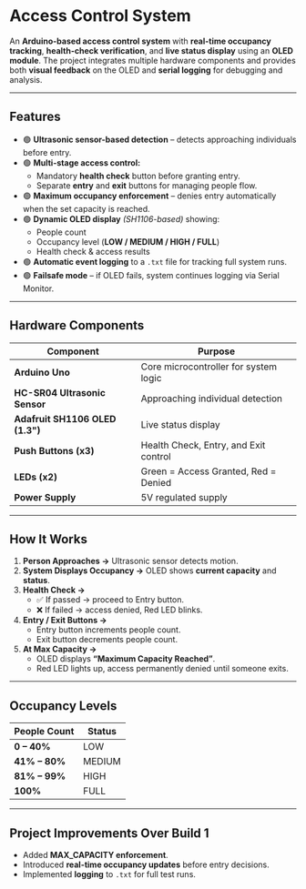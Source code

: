 # Access Control System

An **Arduino-based access control system** with **real-time occupancy tracking**, **health-check verification**, and **live status display** using an **OLED module**. The project integrates multiple hardware components and provides both **visual feedback** on the OLED and **serial logging** for debugging and analysis.

---

## **Features**
- 🟢 **Ultrasonic sensor-based detection** – detects approaching individuals before entry.
- 🟢 **Multi-stage access control:**
  - Mandatory **health check** button before granting entry.
  - Separate **entry** and **exit** buttons for managing people flow.
- 🟢 **Maximum occupancy enforcement** – denies entry automatically when the set capacity is reached.
- 🟢 **Dynamic OLED display** *(SH1106-based)* showing:
  - People count
  - Occupancy level (**LOW / MEDIUM / HIGH / FULL**)
  - Health check & access results
- 🟢 **Automatic event logging** to a `.txt` file for tracking full system runs.
- 🟢 **Failsafe mode** – if OLED fails, system continues logging via Serial Monitor.

---

## **Hardware Components**
| Component                     | Purpose                                |
|------------------------------|----------------------------------------|
| **Arduino Uno**             | Core microcontroller for system logic |
| **HC-SR04 Ultrasonic Sensor** | Approaching individual detection     |
| **Adafruit SH1106 OLED (1.3")** | Live status display                 |
| **Push Buttons (x3)**       | Health Check, Entry, and Exit control |
| **LEDs (x2)**               | Green = Access Granted, Red = Denied |
| **Power Supply**            | 5V regulated supply                   |

---

## **How It Works**
1. **Person Approaches →** Ultrasonic sensor detects motion.
2. **System Displays Occupancy →** OLED shows **current capacity** and **status**.
3. **Health Check →**  
   - ✅ If passed → proceed to Entry button.
   - ❌ If failed → access denied, Red LED blinks.
4. **Entry / Exit Buttons →**  
   - Entry button increments people count.
   - Exit button decrements people count.
5. **At Max Capacity →**  
   - OLED displays **“Maximum Capacity Reached”**.
   - Red LED lights up, access permanently denied until someone exits.

---

## **Occupancy Levels**
| People Count      | Status   |
|-------------------|----------|
| **0 – 40%**      | LOW      |
| **41% – 80%**    | MEDIUM   |
| **81% – 99%**    | HIGH     |
| **100%**         | FULL     |

---

## **Project Improvements Over Build 1**
- Added **MAX_CAPACITY enforcement**.
- Introduced **real-time occupancy updates** before entry decisions.
- Implemented **logging** to `.txt` for full test runs.
